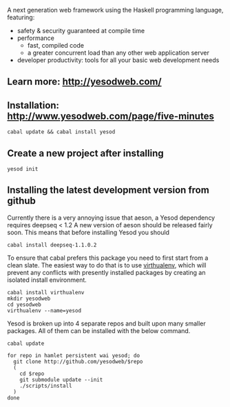 A next generation web framework using the Haskell programming language, 
featuring:

  * safety & security guaranteed at compile time
  * performance
    * fast, compiled code
    * a greater concurrent load than any other web application server
  * developer productivity: tools for all your basic web development 
    needs

## Learn more: http://yesodweb.com/

## Installation: http://www.yesodweb.com/page/five-minutes

    cabal update && cabal install yesod

## Create a new project after installing

    yesod init


## Installing the latest development version from github

Currently there is a very annoying issue that aeson, a Yesod dependency requires deepseq < 1.2
A new version of aeson should be released fairly soon.
This means that before installing Yesod you should

~~~
cabal install deepseq-1.1.0.2
~~~

To ensure that cabal prefers this package you need to first start from a clean slate.
The easiest way to do that is to use [virthualenv](http://hackage.haskell.org/package/virthualenv), which will prevent any conflicts with presently installed packages by creating an isolated install environment.

~~~
cabal install virthualenv
mkdir yesodweb
cd yesodweb
virthualenv --name=yesod
~~~

Yesod is broken up into 4 separate repos and built upon many smaller packages.
All of them can be installed with the below command.

~~~ { .bash }
cabal update

for repo in hamlet persistent wai yesod; do
  git clone http://github.com/yesodweb/$repo
  (
    cd $repo
    git submodule update --init
    ./scripts/install
  )
done
~~~
